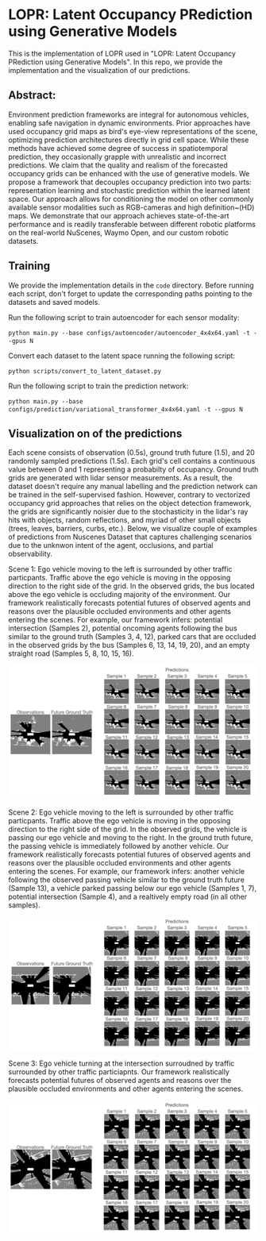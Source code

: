 # LOPR: Latent Occupancy PRediction using Generative Models

This is the implementation of LOPR used in "LOPR: Latent Occupancy PRediction using Generative Models". In this repo, we provide the implementation and the visualization of our predictions.

## Abstract:
Environment prediction frameworks are integral for autonomous vehicles, enabling safe navigation in dynamic environments. Prior approaches have used occupancy grid maps as bird's eye-view representations of the scene, optimizing prediction architectures directly in grid cell space. While these methods have achieved some degree of success in spatiotemporal prediction, they occasionally grapple with unrealistic and incorrect predictions. 
We claim that the quality and realism of the forecasted occupancy grids can be enhanced with the use of generative models. We propose a framework that decouples occupancy prediction into two parts: representation learning and stochastic prediction within the learned latent space. 
Our approach allows for conditioning the model on other commonly available sensor modalities such as RGB-cameras and high definition~(HD) maps. We demonstrate that our approach achieves state-of-the-art performance and is readily transferable between different robotic platforms on the real-world NuScenes, Waymo Open, and our custom robotic datasets.

## Training
We provide the implementation details in the `code` directory. Before running each script, don't forget to update the corresponding paths pointing to the datasets and saved models.

Run the following script to train autoencoder for each sensor modality:
```
python main.py --base configs/autoencoder/autoencoder_4x4x64.yaml -t --gpus N 
```
Convert each dataset to the latent space running the following script:
```
python scripts/convert_to_latent_dataset.py
```
Run the following script to train the prediction network:
```
python main.py --base configs/prediction/variational_transformer_4x4x64.yaml -t --gpus N 
```

## Visualization on of the predictions

Each scene consists of observation (0.5s), ground truth future (1.5), and 20 randomly sampled predictions (1.5s). Each grid's cell contains a continuous value between 0 and 1 representing a probabilty of occupancy. Ground truth grids are generated with lidar sensor measurements. As a result, the dataset doesn't require any manual labelling and the prediction network can be trained in the self-supervised fashion. However, contrary to vectorized occupancy grid approaches that relies on the object detection framework, the grids are significantly noisier due to the stochasticity in the lidar's ray hits with objects, random reflections, and myriad of other small objects (trees, leaves, barriers, curbs, etc.). Below, we visualize couple of examples of predictions from Nuscenes Dataset that captures challenging scenarios due to the unknwon intent of the agent, occlusions, and partial observability.  

Scene 1: Ego vehicle moving to the left is surrounded by other traffic particpants. Traffic above the ego vehicle is moving in the opposing direction to the right side of the grid. In the observed grids, the bus located above the ego vehicle is occluding majority of the environment. Our framework realistically forecasts potential futures of observed agents and reasons over the plausible occluded environments and other agents entering the scenes. For example, our framework infers: potential intersection  (Samples 2), potential oncoming agents following the bus similar to the ground truth  (Samples 3, 4, 12), parked cars that are occluded in the observed grids by the bus (Samples 6, 13, 14, 19, 20), and an empty straight road (Samples 5, 8, 10, 15, 16).  

![](visualization/LOPR_GIF_618_210.gif)

Scene 2: Ego vehicle moving to the left is surrounded by other traffic particpants. Traffic above the ego vehicle is moving in the opposing direction to the right side of the grid. In the observed grids, the vehicle is passing our ego vehicle and moving to the right. In the ground truth future, the passing vehicle is immediately followed by another vehicle. Our framework realistically forecasts potential futures of observed agents and reasons over the plausible occluded environments and other agents entering the scenes. For example, our framework infers: another vehicle following the observed passing vehicle similar to the ground truth future (Sample 13), a vehicle parked passing below our ego vehicle (Samples 1, 7), potential intersection (Sample 4), and a realtively empty road (in all other samples).  

![](visualization/LOPR_GIF_81_140.gif)

Scene 3: Ego vehicle turning at the intersection surroudned by traffic surrounded by other traffic particiapnts. Our framework realistically forecasts potential futures of observed agents and reasons over the plausible occluded environments and other agents entering the scenes.  

![](visualization/LOPR_GIF_490_140.gif)

